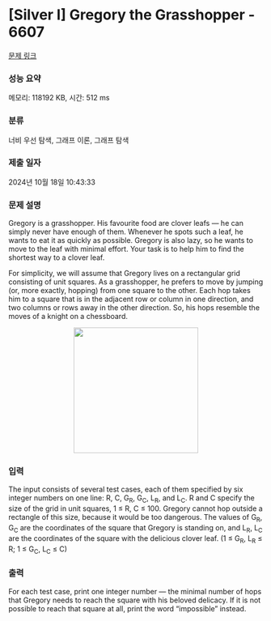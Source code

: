 # [Silver I] Gregory the Grasshopper - 6607 

[문제 링크](https://www.acmicpc.net/problem/6607) 

### 성능 요약

메모리: 118192 KB, 시간: 512 ms

### 분류

너비 우선 탐색, 그래프 이론, 그래프 탐색

### 제출 일자

2024년 10월 18일 10:43:33

### 문제 설명

<p>Gregory is a grasshopper. His favourite food are clover leafs — he can simply never have enough of them. Whenever he spots such a leaf, he wants to eat it as quickly as possible. Gregory is also lazy, so he wants to move to the leaf with minimal effort. Your task is to help him to find the shortest way to a clover leaf.</p>

<p>For simplicity, we will assume that Gregory lives on a rectangular grid consisting of unit squares. As a grasshopper, he prefers to move by jumping (or, more exactly, hopping) from one square to the other. Each hop takes him to a square that is in the adjacent row or column in one direction, and two columns or rows away in the other direction. So, his hops resemble the moves of a knight on a chessboard.</p>

<p style="text-align: center;"><img alt="" src="https://www.acmicpc.net/upload/images2/grass.png" style="height:248px; width:246px"></p>

### 입력 

 <p>The input consists of several test cases, each of them specified by six integer numbers on one line: R, C, G<sub>R</sub>, G<sub>C</sub>, L<sub>R</sub>, and L<sub>C</sub>. R and C specify the size of the grid in unit squares, 1 ≤ R, C ≤ 100. Gregory cannot hop outside a rectangle of this size, because it would be too dangerous. The values of G<sub>R</sub>, G<sub>C</sub> are the coordinates of the square that Gregory is standing on, and L<sub>R</sub>, L<sub>C</sub> are the coordinates of the square with the delicious clover leaf. (1 ≤ G<sub>R</sub>, L<sub>R</sub> ≤ R; 1 ≤ G<sub>C</sub>, L<sub>C</sub> ≤ C)</p>

### 출력 

 <p>For each test case, print one integer number — the minimal number of hops that Gregory needs to reach the square with his beloved delicacy. If it is not possible to reach that square at all, print the word “impossible” instead.</p>

